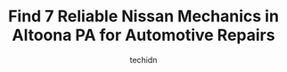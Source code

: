---
layout: ampstory
image: https://images.unsplash.com/photo-1639928845361-30872daf785b?ixlib=rb-4.0.3&ixid=MnwxMjA3fDB8MHxwaG90by1wYWdlfHx8fGVufDB8fHx8&auto=format&fit=crop&w=640&h=853&q=80
author: techidn
featured: false
description: For top-quality automotive repairs and maintenance, visit the 7 best Nissan Mechanic in Altoona PA, USA. Their reputation for excellence and their dedication to customer satisfaction make th
title: Find 7 Reliable Nissan Mechanics in Altoona PA for Automotive Repairs
cover:
   title: Find 7 Reliable Nissan Mechanics in Altoona PA for Automotive Repairs
   subtitle: Rickpate
   background: https://images.unsplash.com/photo-1639928845361-30872daf785b?ixlib=rb-4.0.3&ixid=MnwxMjA3fDB8MHxwaG90by1wYWdlfHx8fGVufDB8fHx8&auto=format&fit=crop&w=640&h=853&q=80

pages: 
 - layout: thirds
   top: <h1>#1 Courtesy Nissan</h1>
   bottom: "<p>We wont be using the service because we live 2 hours away.  Tony knows his cars and trucks and was an awesome representative.  So glad we chose to come to Altoona for ou</p>"
   background: https://www.knot35.com/toplist/wp-content/uploads/2023/06/best-nissan-mechanic-1-in-altoona-pa-1685840174.jpeg
   backgroundblur: true
 - layout: thirds
   top: <h1>#2 Cumming Motors Inc</h1>
   bottom: "<p>125 Greenwood Rd, Altoona, PA 16602, United States</p>"
   background: https://www.knot35.com/toplist/wp-content/uploads/2023/06/best-nissan-mechanic-2-in-altoona-pa-1685840175.jpeg
   cta:
      link: https://www.knot35.com/toplist/find-7-reliable-nissan-mechanics-in-altoona-pa-for-automotive-repairs/
      text: Find 7 Reliable Nissan Mechanics in Altoona PA for Automotive Repairs
 - layout: thirds
   top: <h1>#3 Benders Auto Service & Repair Inc.</h1>
   bottom: "<p>1711 4th St, Altoona, PA 16601, United States</p>"
   background: https://www.knot35.com/toplist/wp-content/uploads/2023/06/best-nissan-mechanic-3-in-altoona-pa-1685840176.jpeg
   cta:
      link: https://www.knot35.com/toplist/find-7-reliable-nissan-mechanics-in-altoona-pa-for-automotive-repairs/
      text: Find 7 Reliable Nissan Mechanics in Altoona PA for Automotive Repairs
 - layout: thirds
   top: <h1>#4 Mikes Garage</h1>
   bottom: "<p>3828 6th Ave, Altoona, PA 16602, United States</p>"
   background: https://images.unsplash.com/photo-1632260260864-caf7fde5ec36?ixlib=rb-4.0.3&ixid=MnwxMjA3fDB8MHxwaG90by1wYWdlfHx8fGVufDB8fHx8&auto=format&fit=crop&w=640&h=853&q=80
   cta:
      link: https://www.knot35.com/toplist/find-7-reliable-nissan-mechanics-in-altoona-pa-for-automotive-repairs/
      text: Find 7 Reliable Nissan Mechanics in Altoona PA for Automotive Repairs
 - layout: thirds
   top: <h1>#5 Randys Auto Repair, Auto Body & Auto Sales</h1>
   bottom: "<p>216 S Logan Blvd, Altoona, PA 16602, United States</p>"
   background: https://images.unsplash.com/photo-1533735380053-eb8d0759b24a?ixlib=rb-4.0.3&ixid=MnwxMjA3fDB8MHxwaG90by1wYWdlfHx8fGVufDB8fHx8&auto=format&fit=crop&w=640&h=853&q=80
   cta:
      link: https://www.knot35.com/toplist/find-7-reliable-nissan-mechanics-in-altoona-pa-for-automotive-repairs/
      text: Find 7 Reliable Nissan Mechanics in Altoona PA for Automotive Repairs
 - layout: thirds
   top: <h1>#6 Johns Car Shop LLC</h1>
   bottom: "<p>803 N 2nd St, Altoona, PA 16601, United States</p>"
   background: https://images.unsplash.com/photo-1510906594845-bc082582c8cc?ixlib=rb-4.0.3&ixid=MnwxMjA3fDB8MHxwaG90by1wYWdlfHx8fGVufDB8fHx8&auto=format&fit=crop&w=640&h=853&q=80
   cta:
      link: https://www.knot35.com/toplist/find-7-reliable-nissan-mechanics-in-altoona-pa-for-automotive-repairs/
      text: Find 7 Reliable Nissan Mechanics in Altoona PA for Automotive Repairs
 - layout: thirds
   top: <h1>#7 Anderson Auto Service, LLC</h1>
   bottom: "<p>301 E Walnut Ave, Altoona, PA 16601, United States</p>"
   background: https://images.unsplash.com/photo-1515405295579-ba7b45403062?ixlib=rb-4.0.3&ixid=MnwxMjA3fDB8MHxwaG90by1wYWdlfHx8fGVufDB8fHx8&auto=format&fit=crop&w=640&h=853&q=80
   cta:
      link: https://www.knot35.com/toplist/find-7-reliable-nissan-mechanics-in-altoona-pa-for-automotive-repairs/
      text: Find 7 Reliable Nissan Mechanics in Altoona PA for Automotive Repairs
 - layout: thirds
   middle: Continue reading...
   background: https://images.unsplash.com/photo-1618005182384-a83a8bd57fbe?ixlib=rb-4.0.3&ixid=MnwxMjA3fDB8MHxwaG90by1wYWdlfHx8fGVufDB8fHx8&auto=format&fit=crop&w=640&h=853&q=80
   cta:
      link: https://www.knot35.com/toplist/find-7-reliable-nissan-mechanics-in-altoona-pa-for-automotive-repairs/
      text: Find 7 Reliable Nissan Mechanics in Altoona PA for Automotive Repairs
      
---